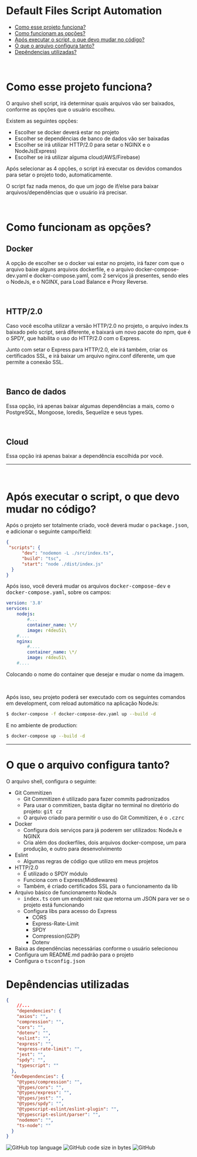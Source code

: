 # Default Files Script Automation

- [Como esse projeto funciona?](#como-esse-projeto-funciona)
- [Como funcionam as opções?](#como-funcionam-as-opções)
- [Após executar o script, o que devo mudar no código?](#após-executar-o-script-o-que-devo-mudar-no-código)
- [O que o arquivo configura tanto?](#o-que-o-arquivo-configura-tanto)
- [Depêndencias utilizadas?](#depêndencias-utilizadas)

<!--

Esse projeto, será onde ficara hospedado meus arquivos de configuração de projetos no NodeJs
Esse projeto será usado pelo projeto: [Script Confi Project](https://github.com/ramonpaolo/script-confi-project), para uso próprio.

-->


<br>

# Como esse projeto funciona?
O arquivo shell script, irá determinar quais arquivos vão ser baixados, conforme as opções que o usuário escolheu.

Existem as seguintes opções:
- Escolher se docker deverá estar no projeto
- Escolher se dependências de banco de dados vão ser baixadas
- Escolher se irá utilizar HTTP/2.0 para setar o NGINX e o NodeJs(Express)
- Escolher se irá utilizar alguma cloud(AWS/Firebase)

Após selecionar as 4 opções, o script irá executar os devidos comandos para setar o projeto todo, automaticamente.

O script faz nada menos, do que um jogo de if/else para baixar arquivos/dependências que o usuário irá precisar.

<br>

# Como funcionam as opções?
## Docker
A opção de escolher se o docker vai estar no projeto, irá fazer com que o arquivo baixe alguns arquivos dockerfile, e o arquivo docker-compose-dev.yaml e docker-compose.yaml, com 2 serviços já presentes, sendo eles o NodeJs, e o NGINX, para Load Balance e Proxy Reverse.

<br>

## HTTP/2.0
Caso você escolha utilizar a versão HTTP/2.0 no projeto, o arquivo index.ts baixado pelo script, será diferente, e baixará um novo pacote do npm, que é o SPDY, que habilita o uso do HTTP/2.0 com o Express.

Junto com setar o Express para HTTP/2.0, ele irá também, criar os certificados SSL, e irá baixar um arquivo nginx.conf diferente, um que permite a conexão SSL.

<br>

## Banco de dados
Essa opção, irá apenas baixar algumas dependências a mais, como o PostgreSQL, Mongoose, Ioredis, Sequelize e seus types.

<br>

## Cloud
Essa opção irá apenas baixar a dependência escolhida por você.

---

<br>

# Após executar o script, o que devo mudar no código?
Após o projeto ser totalmente criado, você deverá mudar o <kbd>package.json</kbd>, e adicionar o seguinte campo/field:
```json
{
 "scripts": {
      "dev": "nodemon -L ./src/index.ts",
      "build": "tsc",
      "start": "node ./dist/index.js"
  }
}
```

Após isso, você deverá mudar os arquivos <kbd>docker-compose-dev</kbd> e <kbd>docker-compose.yaml</kbd>, sobre os campos:
```yaml
version: '3.8'
services:
    nodejs:
        #...
        container_name: \*/
        image: r4deu51\
    #....
    nginx:
        #....
        container_name: \*/
        image: r4deu51\
    #....
```
Colocando o nome do container que desejar e mudar o nome da imagem.

<br>

Após isso, seu projeto poderá ser executado com os seguintes comandos em development, com reload automático na aplicação NodeJs:
```bash
$ docker-compose -f docker-compose-dev.yaml up --build -d
```

E no ambiente de production:
```bash
$ docker-compose up --build -d
```

---

# O que o arquivo configura tanto?
O arquivo shell, configura o seguinte:
- Git Commitizen
    - Git Commitizen é utilizado para fazer commits padronizados
    - Para usar o commitizen, basta digitar no terminal no diretório do projeto: <kbd>git cz</kbd>
    - O arquivo criado para permitir o uso do Git Commitizen, é o <kbd>.czrc</kbd>
- Docker
    - Configura dois serviços para já poderem ser utilizados: NodeJs e NGINX
    - Cria além dos dockerfiles, dois arquivos docker-compose, um para produção, e outro para desenvolvimento
- Eslint
    - Algumas regras de código que utilizo em meus projetos
- HTTP/2.0
    - É utilizado o SPDY módulo
    - Funciona com o Express(Middlewares)
    - Também, é criado certificados SSL para o funcionamento da lib
- Arquivo básico de funcionamento NodeJs
    - <kbd>index.ts</kbd> com um endpoint raiz que retorna um JSON para ver se o projeto está funcionando
    - Configura libs para acesso do Express
        - CORS
        - Express-Rate-Limit
        - SPDY
        - Compression(GZIP)
        - Dotenv
- Baixa as dependências necessárias conforme o usuário selecionou
- Configura um README.md padrão para o projeto
- Configura o <kbd>tsconfig.json</kbd>

# Depêndencias utilizadas
```json
{
    //...
    "dependencies": {
    "axios": "",
    "compression": "",
    "cors": "",
    "dotenv": "",
    "eslint": "",
    "express": "",
    "express-rate-limit": "",
    "jest": "",
    "spdy": "",
    "typescript": ""
  },
  "devDependencies": {
    "@types/compression": "",
    "@types/cors": "",
    "@types/express": "",
    "@types/jest": "",
    "@types/spdy": "",
    "@typescript-eslint/eslint-plugin": "",
    "@typescript-eslint/parser": "",
    "nodemon": "",
    "ts-node": ""
  }
}
```

![GitHub top language](https://img.shields.io/github/languages/top/ramonpaolo/default-files-script-automation)
![GitHub code size in bytes](https://img.shields.io/github/languages/code-size/ramonpaolo/default-files-script-automation)
![GitHub](https://img.shields.io/github/license/ramonpaolo/default-files-script-automation)